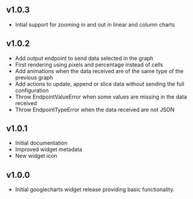 ## v1.0.3

- Intial support for zooming in and out in linear and column charts

## v1.0.2

- Add output endpoint to send data selected in the graph
- First rendering using pixels and percentage instead of cells
- Add animations when the data received are of the same type of the previous graph
- Add actions to update, append or slice data without sending the full configuration
- Throw EndpointValueError when some values are missing in the data received
- Throw EndpointTypeError when the data received are not JSON

## v1.0.1

- Initial documentation
- Improved widget metadata
- New widget icon

## v1.0.0

- Initial googlecharts widget release providing basic functionality.
